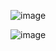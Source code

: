 ![image](https://github.com/user-attachments/assets/0acb2ba8-62da-4ce1-9227-a59ba51b3138)


![image](https://github.com/user-attachments/assets/635afc0f-c296-4ed1-9a4f-f46e3849fc38)

